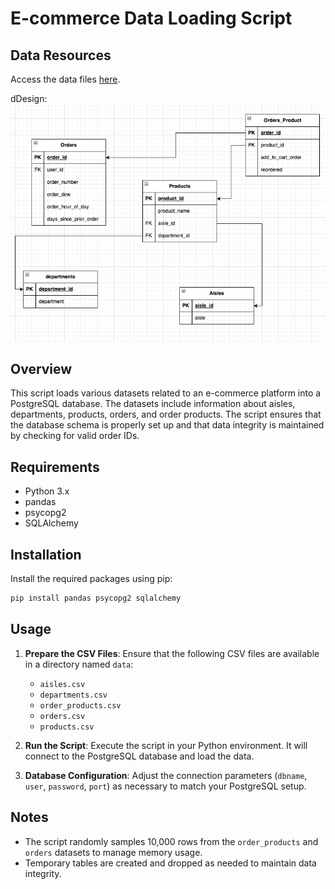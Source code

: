 # E-commerce Data Loading Script

## Data Resources

Access the data files [here](https://drive.google.com/drive/folders/1stFuRQCpOv4reFB0286-GAV2wzkiQpHs?usp=sharing).

dDesign: ![design](design.png)



## Overview
This script loads various datasets related to an e-commerce platform into a PostgreSQL database. The datasets include information about aisles, departments, products, orders, and order products. The script ensures that the database schema is properly set up and that data integrity is maintained by checking for valid order IDs.

## Requirements
- Python 3.x
- pandas
- psycopg2
- SQLAlchemy

## Installation
Install the required packages using pip:

```bash
pip install pandas psycopg2 sqlalchemy
```

## Usage

1. **Prepare the CSV Files**: Ensure that the following CSV files are available in a directory named `data`:

   - `aisles.csv`
   - `departments.csv`
   - `order_products.csv`
   - `orders.csv`
   - `products.csv`

2. **Run the Script**: Execute the script in your Python environment. It will connect to the PostgreSQL database and load the data.

3. **Database Configuration**: Adjust the connection parameters (`dbname`, `user`, `password`, `port`) as necessary to match your PostgreSQL setup.

## Notes

- The script randomly samples 10,000 rows from the `order_products` and `orders` datasets to manage memory usage.
- Temporary tables are created and dropped as needed to maintain data integrity.
